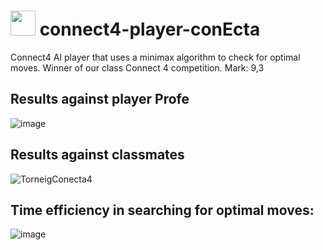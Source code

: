 # <img src="https://github.com/artHub-j/connect4-player-conEcta/assets/92806890/6f775a27-c30f-4a68-98ed-3ecfc284d0c8" width="40" /> connect4-player-conEcta
Connect4 AI player that uses a minimax algorithm to check for optimal moves. 
Winner of our class Connect 4 competition. 
Mark: 9,3 

## Results against player Profe
![image](https://github.com/artHub-j/connect4-player-conEcta/assets/92806890/fffa2b43-d306-470d-97f6-743d0151fbe6)

## Results against classmates
![TorneigConecta4](https://github.com/artHub-j/connect4-player-conEcta/assets/92806890/03727b8b-bed4-47a6-80ff-97f3e7fb9ee4)



## Time efficiency in searching for optimal moves:
![image](https://github.com/artHub-j/connect4-player-conEcta/assets/92806890/63247cb8-f2ab-40ba-b2cd-668a2a050c04)
